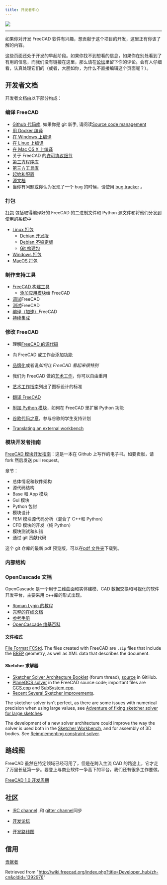 ```yaml
---
title: 开发者中心
---
```


![](/images/Crystal_Clear_app_tutorials.png)

---

如果你对开发 FreeCAD 软件有兴趣，想贡献于这个项目的开发，这里正有你该了解的内容。

这些页面还处于开发的早起阶段。如果你找不到想看的信息，如果你在别处看到了有用的信息，而我们没有链接在这里，那么请在[论坛](http://forum.freecadweb.org/index.php?sid=5f84150e79db8842e277b042077097ff)里留下你的评论。会有人仔细看，认真处理它们的（或者，大胆如你，为什么不直接编辑这个页面呢？）。

## 开发者文档

开发者文档由以下部分构成：

### 编译 FreeCAD

- [Github 代码库](https://github.com/FreeCAD/FreeCAD). 如果你是 git 新手, 请阅读[Source code management](/Source_code_management "Source code management")
- [用 Docker 编译](/Compile_on_Docker "Compile on Docker")
- [在 Windows 上编译](/Compile_on_Windows "Compile on Windows")
- [在 Linux 上编译](/Compile_on_Linux "Compile on Linux")
- [在 Mac OS X 上编译](/Compile_on_MacOS "Compile on MacOS")
- 关于 FreeCAD 的[许可协议细节](/License/zh-cn "License/zh-cn")
- [第三方程序库](/Third_Party_Libraries "Third Party Libraries")
- [第三方工具库](/Third_Party_Tools "Third Party Tools")
- [起始和配置](/Start_up_and_Configuration "Start up and Configuration")
- [源文档](/Source_documentation/zh-cn "Source documentation/zh-cn")
- 当你有问题或你认为发现了一个 bug 的时候，请使用 [bug tracker](/Tracker "Tracker") 。

### 打包

[打包](/Packaging "Packaging") 包括取得编译好的 FreeCAD 的二进制文件和 Python 源文件和将他们分发到使用的系统中

- [Linux 打包](/Linux_packaging "Linux packaging")
  - [Debian 开发版](/Debian_development "Debian development")
  - [Debian 不稳定版](/Debian_Unstable "Debian Unstable")
  - [Git 构建包](/Git_buildpackage "Git buildpackage")
- [Windows 打包](/Windows_packaging "Windows packaging")
- [MacOS 打包](/MacOS_packaging "MacOS packaging")

### 制作支持工具

- [FreeCAD 构建工具](/index.php?title=FreeCAD_Build_Tool/zh-cn&action=edit&redlink=1 "FreeCAD Build Tool/zh-cn (page does not exist)")
  - [添加应用模块](/Module_Creation/zh-cn "Module Creation/zh-cn")给 FreeCAD
- [调试](/Debugging/zh-cn "Debugging/zh-cn")FreeCAD
- [测试](/Testing/zh-cn "Testing/zh-cn")FreeCAD
- [编译（加速）](</index.php?title=Compiling_(Speeding_up)/zh-cn&action=edit&redlink=1> "Compiling (Speeding up)/zh-cn (page does not exist)")FreeCAD
- [持续集成](/index.php?title=Continuous_Integration/zh-cn&action=edit&redlink=1 "Continuous Integration/zh-cn (page does not exist)")

### 修改 FreeCAD

- 理解[FreeCAD 的源代码](/The_FreeCAD_source_code "The FreeCAD source code")
- 向 FreeCAD 或工作台添加[功能](/Gui_Command "Gui Command")
- [品牌化](/Branding/zh-cn "Branding/zh-cn")或者说*如何让 FreeCAD 看起来很特别*
- 我们为 FreeCAD 做的[艺术工作](/index.php?title=Artwork/zh-cn&action=edit&redlink=1 "Artwork/zh-cn (page does not exist)")，你可以自由重用
- [艺术工作指南](/index.php?title=Artwork_Guidelines/zh-cn&action=edit&redlink=1 "Artwork Guidelines/zh-cn (page does not exist)")列出了图标设计的标准
- [翻译 FreeCAD](/index.php?title=Localisation/zh-cn&action=edit&redlink=1 "Localisation/zh-cn (page does not exist)")
- [附加 Python 模块](/index.php?title=Extra_python_modules/zh-cn&action=edit&redlink=1 "Extra python modules/zh-cn (page does not exist)")，如何在 FreeCAD 里扩展 Python 功能
- [谷歌代码之夏](/index.php?title=Google_Summer_of_Code/zh-cn&action=edit&redlink=1 "Google Summer of Code/zh-cn (page does not exist)")，参与谷歌的学生支持计划

- [Translating an external workbench](/Translating_an_external_workbench "Translating an external workbench")

### 模块开发者指南

[FreeCAD 模块开发指南](https://github.com/qingfengxia/FreeCAD_Mod_Dev_Guide)：这是一本在 Github 上写作的电子书。如要贡献，请 fork 然后发送 pull request。

章节：

- 总体情况和软件架构
- 源代码结构
- Base 和 App 模块
- Gui 模块
- Python 包封
- 模块设计
- FEM 模块源代码分析（混合了 C++和 Python）
- CFD 模块的开发（纯 Python）
- 模块测试和纠错
- 通过 git 贡献代码

这个 git 仓库的最新 pdf 预览版，可以在[pdf 文件夹](https://github.com/qingfengxia/FreeCAD_Mod_Dev_Guide/tree/master/pdf)下载到。

### 内部结构

### OpenCascade 文档

OpenCascade 是一个用于三维曲面和实体建模、CAD 数据交换和可视化的软件开发平台，主要采用 c++库的形式出现。

- [Roman Lygin 的教程](http://opencascade.wikidot.com/romansarticles)
- [完整的在线文档](https://dev.opencascade.org/doc/overview/html/index.html)
- [参考手册](https://dev.opencascade.org/doc/refman/html/index.html)
- [OpenCascade 维基百科](http://opencascade.wikidot.com)

#### 文件格式

[File Format FCStd](/File_Format_FCStd "File Format FCStd"). The files created with FreeCAD are `.zip` files that include the [BREP](https://en.wikipedia.org/wiki/Boundary_representation) geometry, as well as XML data that describes the document.

#### Sketcher 求解器

- [Sketcher Solver Architecture Booklet](https://forum.freecadweb.org/viewtopic.php?f=10&t=36355) (forum thread), [source](https://github.com/abdullahtahiriyo/FreeCADBooks/tree/master/FreeCAD_Solver_Architecture) in GitHub.
- [PlaneGCS solver](https://github.com/FreeCAD/FreeCAD/blob/master/src/Mod/Sketcher/App/planegcs/) in the FreeCAD source code; important files are [GCS.cpp](https://github.com/FreeCAD/FreeCAD/blob/master/src/Mod/Sketcher/App/planegcs/GCS.cpp) and [SubSystem.cpp](https://github.com/FreeCAD/FreeCAD/blob/master/src/Mod/Sketcher/App/planegcs/SubSystem.cpp).
- [Recent Several Sketcher improvements](https://forum.freecadweb.org/viewtopic.php?f=9&t=29192).

The sketcher solver isn't perfect, as there are some issues with numerical precision when using large values, see [Adventure of fixing sketcher solver for large sketches](https://forum.freecadweb.org/viewtopic.php?f=10&t=40502).

The development of a new solver architecture could improve the way the solver is used both in the [Sketcher Workbench](/Sketcher_Workbench "Sketcher Workbench"), and for assembly of 3D bodies. See [Reimplementing constraint solver](https://forum.freecadweb.org/viewtopic.php?f=20&t=40525).

## 路线图

FreeCAD 虽然在特定领域已经可用了，但是在跨入主流 CAD 的路途上，它才走了万里长征第一步。要登上与商业软件一争高下的平台，我们还有很多工作要做。

[FreeCAD 1.0 开发周期](/FreeCAD_1.0_Development_Cycle "FreeCAD 1.0 Development Cycle")

## 社区

- [IRC channel](ircs://irc.libera.chat:6697/freecad) ,和 [gitter channel](https://gitter.im/FreeCAD/FreeCAD)同步
- [开发论坛](https://forum.freecad.org/viewforum.php?f=6)

- [开发路线图](/index.php?title=Development_roadmap/zh-cn&action=edit&redlink=1 "Development roadmap/zh-cn (page does not exist)")

## 信用

[贡献者](/Contributors/zh-cn "Contributors/zh-cn")

Retrieved from "<http://wiki.freecad.org/index.php?title=Developer_hub/zh-cn&oldid=1392976>"
